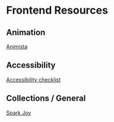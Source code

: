 # Frontend Resources

## Animation

[Animista](http://animista.net/play/basic/shadow-drop-2)

## Accessibility

[Accessibility checklist](https://www.benjystanton.co.uk/blog/accessibility-checklist/)

## Collections / General

[Spark Joy](https://github.com/sw-yx/spark-joy)
